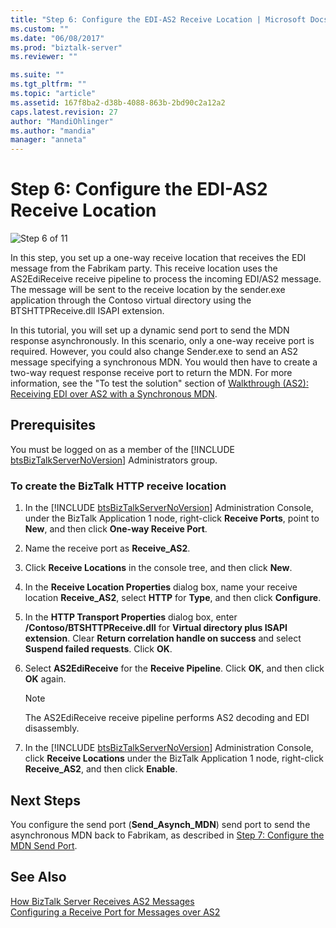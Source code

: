 ```yaml
---
title: "Step 6: Configure the EDI-AS2 Receive Location | Microsoft Docs"
ms.custom: ""
ms.date: "06/08/2017"
ms.prod: "biztalk-server"
ms.reviewer: ""

ms.suite: ""
ms.tgt_pltfrm: ""
ms.topic: "article"
ms.assetid: 167f8ba2-d38b-4088-863b-2bd90c2a12a2
caps.latest.revision: 27
author: "MandiOhlinger"
ms.author: "mandia"
manager: "anneta"
---
```

# Step 6: Configure the EDI-AS2 Receive Location
![Step 6 of 11](../core/media/tut-step6-of-11.gif "Tut_Step6_of_11")  
  
 In this step, you set up a one-way receive location that receives the EDI message from the Fabrikam party. This receive location uses the AS2EdiReceive receive pipeline to process the incoming EDI/AS2 message. The message will be sent to the receive location by the sender.exe application through the Contoso virtual directory using the BTSHTTPReceive.dll ISAPI extension.  
  
 In this tutorial, you will set up a dynamic send port to send the MDN response asynchronously. In this scenario, only a one-way receive port is required. However, you could also change Sender.exe to send an AS2 message specifying a synchronous MDN. You would then have to create a two-way request response receive port to return the MDN. For more information, see the "To test the solution" section of [Walkthrough (AS2): Receiving EDI over AS2 with a Synchronous MDN](../core/walkthrough-as2-receiving-edi-over-as2-with-a-synchronous-mdn.md).  
  
## Prerequisites  
 You must be logged on as a member of the [!INCLUDE [btsBizTalkServerNoVersion](../includes/btsbiztalkservernoversion-md.md)] Administrators group.  
  
### To create the BizTalk HTTP receive location  
  
1. In the [!INCLUDE [btsBizTalkServerNoVersion](../includes/btsbiztalkservernoversion-md.md)] Administration Console, under the BizTalk Application 1 node, right-click <strong>Receive Ports</strong>, point to <strong>New</strong>, and then click <strong>One-way Receive Port</strong>.  
  
2. Name the receive port as **Receive_AS2**.  
  
3. Click **Receive Locations** in the console tree, and then click **New**.  
  
4. In the **Receive Location Properties** dialog box, name your receive location **Receive_AS2**, select **HTTP** for **Type**, and then click **Configure**.  
  
5. In the **HTTP Transport Properties** dialog box, enter **/Contoso/BTSHTTPReceive.dll** for **Virtual directory plus ISAPI extension**. Clear **Return correlation handle on success** and select **Suspend failed requests**. Click **OK**.  
  
6. Select **AS2EdiReceive** for the **Receive Pipeline**. Click **OK**, and then click **OK** again.  
  
   > [!NOTE]
   >  The AS2EdiReceive receive pipeline performs AS2 decoding and EDI disassembly.  
  
7. In the [!INCLUDE [btsBizTalkServerNoVersion](../includes/btsbiztalkservernoversion-md.md)] Administration Console, click <strong>Receive Locations</strong> under the BizTalk Application 1 node, right-click <strong>Receive_AS2</strong>, and then click <strong>Enable</strong>.  
  
## Next Steps  
 You configure the send port (**Send_Asynch_MDN**) send port to send the asynchronous MDN back to Fabrikam, as described in [Step 7: Configure the MDN Send Port](../core/step-7-configure-the-mdn-send-port.md).  
  
## See Also  
 [How BizTalk Server Receives AS2 Messages](../core/how-biztalk-server-receives-as2-messages.md)   
 [Configuring a Receive Port for Messages over AS2](../core/configuring-a-receive-port-for-messages-over-as2.md)